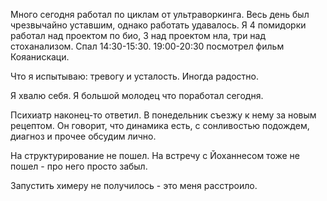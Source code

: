 Много сегодня работал по циклам от ультраворкинга. Весь день был чрезвычайно уставшим, однако работать удавалось. Я 4 помидорки работал над проектом по био, 3 над проектом нла, три над стоханализом. Спал 14:30-15:30. 19:00-20:30 посмотрел фильм Кояанискаци.

Что я испытываю: тревогу и усталость. Иногда радостно.

Я хвалю себя. Я большой молодец что поработал сегодня.

Психиатр наконец-то ответил. В понедельник съезжу к нему за новым рецептом. Он говорит, что динамика есть, с сонливостью подождем, диагноз и прочее обсудим лично.

На структурирование не пошел. На встречу с Йоханнесом тоже не пошел - про него просто забыл.

Запустить химеру не получилось - это меня расстроило.